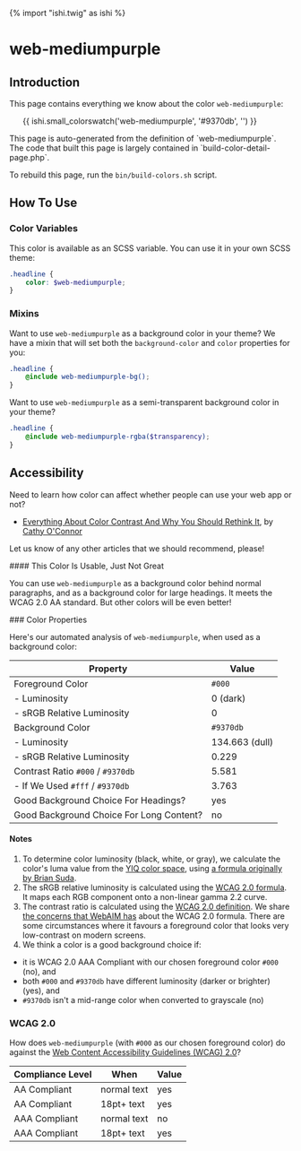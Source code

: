 {% import "ishi.twig" as ishi %}
# web-mediumpurple

## Introduction

This page contains everything we know about the color `web-mediumpurple`:

<div class="grid">
    <div class="cell">
        <div class="swatch">
            <ul>
                {{ ishi.small_colorswatch('web-mediumpurple', '#9370db', '') }}
            </ul>
        </div>
    </div>
</div>

<div class="callout callout--info" markdown="1">
This page is auto-generated from the definition of `web-mediumpurple`. The code that built this page is largely contained in `build-color-detail-page.php`.

To rebuild this page, run the `bin/build-colors.sh` script.
</div>

## How To Use

### Color Variables

This color is available as an SCSS variable. You can use it in your own SCSS theme:

```scss
.headline {
    color: $web-mediumpurple;
}
```

### Mixins

Want to use `web-mediumpurple` as a background color in your theme? We have a mixin that will set both the `background-color` and `color` properties for you:

```scss
.headline {
    @include web-mediumpurple-bg();
}
```

Want to use `web-mediumpurple` as a semi-transparent background color in your theme?

```scss
.headline {
    @include web-mediumpurple-rgba($transparency);
}
```

## Accessibility

Need to learn how color can affect whether people can use your web app or not?

* [Everything About Color Contrast And Why You Should Rethink It](https://www.smashingmagazine.com/2014/10/color-contrast-tips-and-tools-for-accessibility/), by [Cathy O'Connor](http://www.twitter.com/cagocon)

Let us know of any other articles that we should recommend, please!
<div class="callout callout--warning" markdown="1">
#### This Color Is Usable, Just Not Great

You can use `web-mediumpurple` as a background color behind normal paragraphs, and as a background color for large headings. It meets the WCAG 2.0 AA standard. But other colors will be even better!
</div>
### Color Properties

Here's our automated analysis of `web-mediumpurple`, when used as a background color:

Property | Value
---------|------
Foreground Color | `#000`
- Luminosity | 0 (dark)
- sRGB Relative Luminosity | 0
Background Color | `#9370db`
- Luminosity | 134.663 (dull)
- sRGB Relative Luminosity | 0.229
Contrast Ratio `#000` / `#9370db` | 5.581
- If We Used `#fff` / `#9370db` | 3.763
Good Background Choice For Headings? | yes
Good Background Choice For Long Content? | no

#### Notes

1. To determine color luminosity (black, white, or gray), we calculate the color's luma value from the [YIQ color space](https://en.wikipedia.org/wiki/YIQ), using [a formula originally by Brian Suda](https://24ways.org/2010/calculating-color-contrast/).
1. The sRGB relative luminosity is calculated using the [WCAG 2.0 formula](https://www.w3.org/TR/WCAG20/#relativeluminancedef). It maps each RGB component onto a non-linear gamma 2.2 curve.
1. The contrast ratio is calculated using the [WCAG 2.0 definition](https://www.w3.org/TR/2008/REC-WCAG20-20081211/#contrast-ratiodef). We share [the concerns that WebAIM has](http://webaim.org/blog/wcag-2-1-feedback/) about the WCAG 2.0 formula. There are some circumstances where it favours a foreground color that looks very low-contrast on modern screens.
1. We think a color is a good background choice if:
  - it is WCAG 2.0 AAA Compliant with our chosen foreground color `#000` (no), and
  - both `#000` and `#9370db` have different luminosity (darker or brighter) (yes), and
  - `#9370db` isn't a mid-range color when converted to grayscale (no)

### WCAG 2.0

How does `web-mediumpurple` (with `#000` as our chosen foreground color) do against the [Web Content Accessibility Guidelines (WCAG) 2.0](https://www.w3.org/TR/WCAG20/)?

Compliance Level | When | Value
-----------------|------|------
AA Compliant | normal text | yes
AA Compliant | 18pt+ text | yes
AAA Compliant | normal text | no
AAA Compliant | 18pt+ text | yes